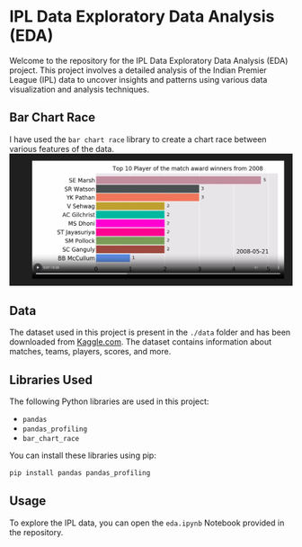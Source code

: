 # IPL Data Exploratory Data Analysis (EDA)

Welcome to the repository for the IPL Data Exploratory Data Analysis (EDA) project. This project involves a detailed analysis of the Indian Premier League (IPL) data to uncover insights and patterns using various data visualization and analysis techniques.

## Bar Chart Race
I have used the `bar chart race`  library to create a chart race between various features of the data.
![barimage](data/bar.png)
## Data

The dataset used in this project is present in the `./data` folder and has been downloaded from [Kaggle.com](https://www.kaggle.com). The dataset contains information about matches, teams, players, scores, and more.

## Libraries Used

The following Python libraries are used in this project:

- `pandas`
- `pandas_profiling`
- `bar_chart_race`

You can install these libraries using pip:

```bash
pip install pandas pandas_profiling
```

## Usage
To explore the IPL data, you can open the `eda.ipynb` Notebook provided in the repository. 